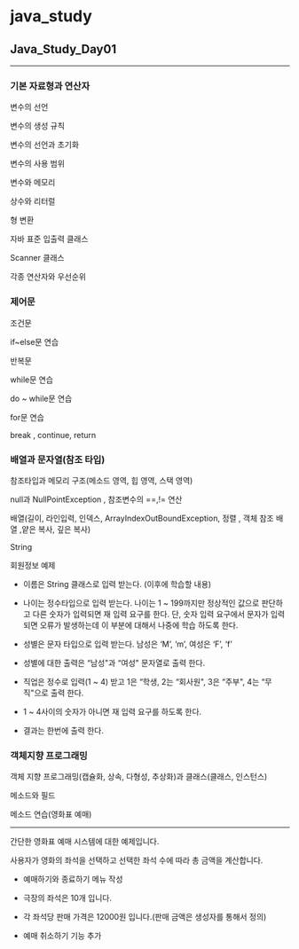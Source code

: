 # java_study

## Java_Study_Day01
***
### 기본 자료형과 연산자
변수의 선언

변수의 생성 규칙

변수의 선언과 초기화

변수의 사용 범위

변수와 메모리

상수와 리터럴

형 변환

자바 표준 입출력 클래스

Scanner 클래스

각종 연산자와 우선순위

### 제어문
조건문

if~else문 연습

반복문

while문 연습

do ~ while문 연습

for문 연습

break , continue, return

### 배열과 문자열(참조 타입)
참조타입과 메모리 구조(메소드 영역, 힙 영역, 스택 영역)

null과 NullPointException , 참조변수의 ==,!= 연산

배열(길이, 라인입력, 인덱스, ArrayIndexOutBoundException, 정렬 , 객체 참조 배열 ,얕은 복사, 깊은 복사)

String

회원정보 예제
- 이름은 String 클래스로 입력 받는다. (이후에 학습할 내용)
  
- 나이는 정수타입으로 입력 받는다. 나이는 1 ~ 199까지만 정상적인 값으로 판단하고 다른 숫자가 입력되면 재 입력 요구를 한다. 단, 숫자 입력 요구에서 문자가 입력되면 오류가 발생하는데 이 부분에 대해서 나중에 학습 하도록 한다.
- 성별은 문자 타입으로 입력 받는다.  남성은 ‘M’, ‘m’, 여성은 ‘F’, ‘f’
  
- 성별에 대한 출력은 “남성"과 “여성" 문자열로 출력 한다.
  
- 직업은 정수로 입력(1 ~ 4) 받고 1은 “학생, 2는 “회사원", 3은 “주부", 4는 “무직"으로 출력 한다.
  
- 1 ~ 4사이의 숫자가 아니면 재 입력 요구를 하도록 한다.
  
- 결과는 한번에 출력 한다.

### 객체지향 프로그래밍
객체 지향 프로그래밍(캡슐화, 상속, 다형성, 추상화)과 클래스(클래스, 인스턴스)

메소드와 필드

메소드 연습(영화표 예매)
***
간단한 영화표 예매 시스템에 대한 예제입니다.

사용자가 영화의 좌석을 선택하고 선택한 좌석 수에 따라 총 금액을 계산합니다.

- 예매하기와 종료하기 메뉴 작성

- 극장의 좌석은 10개 입니다.

- 각 좌석당 판매 가격은 12000원 입니다.(판매 금액은 생성자를 통해서 정의)

 - 예매 취소하기 기능 추가
